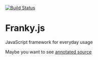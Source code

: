 [![Build Status](https://travis-ci.org/ikondrat/franky.png?branch=master)](https://travis-ci.org/ikondrat/franky)

Franky.js
======

JavaScript framework for everyday usage

Maybe you want to see [annotated source](http://ikondrat.github.io/franky/franky.html)


